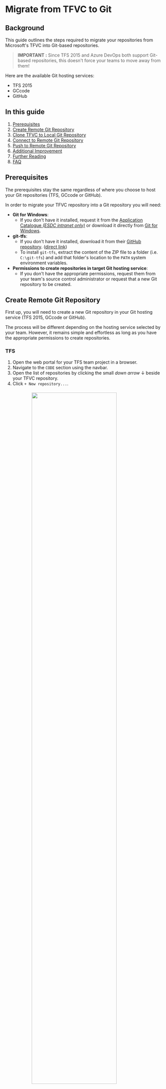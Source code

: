 <!-- markdownlint-disable MD024 MD031 MD032 -->
<!-- MD024 - Multiple headings with the same content
     Disabled for the TFS, GCcode and GitHub sub-sections. No other headings
     make sense.-->
<!-- MD031 - Fenced code blocks should be surrounded by blank lines
     Disabled for rendering and formatting purposes. With blank lines, the
     numbered lists are broken when rendered by the Architect GitHub Pages 
     theme. -->
<!-- MD032 - Lists should be surrounded by blank lines
     Disabled for rendering and formatting purposes. With blank lines, the
     numbered lists are broken when rendered by the Architect GitHub Pages 
     theme. -->

# Migrate from TFVC to Git

## Background

This guide outlines the steps required to migrate your repositories from
Microsoft's TFVC into Git-based repositories.

> **IMPORTANT :** Since TFS 2015 and Azure DevOps both support Git-based
> repositories, this doesn't force your teams to move away from them!

Here are the available Git hosting services:

* TFS 2015
* GCcode
* GitHub

## In this guide

1. [Prerequisites](#prerequisites)
1. [Create Remote Git Repository](#create-remote-git-repository)
1. [Clone TFVC to Local Git Repository](#clone-tfvc-to-local-git-repository)
1. [Connect to Remote Git Repository](#connect-to-remote-git-repository)
1. [Push to Remote Git Repository](#push-to-remote-git-repository)
1. [Additional Improvement](#additional-improvement)
1. [Further Reading](#further-reading)
1. [FAQ](#faq)

## Prerequisites

The prerequisites stay the same regardless of where you choose to host your Git repositories (TFS, GCcode or GitHub).

In order to migrate your TFVC repository into a Git repository you will need:

* **Git for Windows**:
  * If you don't have it installed, request it from the [Application Catalogue *(ESDC intranet only)*](http://srmis-sigdi-iagent.prv/WT-STO/iAgent/AppPortal/en) or download it directly
  from [Git for Windows](https://gitforwindows.org/).
* **git-tfs**:
  * If you don't have it installed, download it from their [GitHub repository](https://github.com/git-tfs/git-tfs). ([direct link](https://github.com/git-tfs/git-tfs/releases/download/v0.30/GitTfs-0.30.0.zip))
  * To install `git-tfs`, extract the content of the ZIP file to a folder
  (i.e. `C:\git-tfs`) and add that folder's location to the `PATH` system
  environment variables.
* **Permissions to create repositories in target Git hosting service**:
  * If you don't have the appropriate permissions, request them from your
  team's source control administrator or request that a new Git repository
  to be created.

## Create Remote Git Repository

First up, you will need to create a new Git repository in your Git hosting
service (TFS 2015, GCcode or GitHub).

The process will be different depending on the hosting service selected by your
team. However, it remains simple and effortless as long as you have the
appropriate permissions to create repositories.

### TFS

1. Open the web portal for your TFS team project in a browser.
1. Navigate to the `CODE` section using the navbar.
1. Open the list of repositories by clicking the small *down arrow* ↓ beside your TFVC repository.
1. Click `+ New repository...`. <img src="{{site.url}}/assets/tfvc-to-git/tfvc-to-git-create-repo-tfs1.jpg" style="display: block; margin: auto; margin-top: 20px; margin-bottom: 20px; width: 75%; height: 75%" />
1. By default, Git should already be selected as the `Type`. If not, pick `Git` from the list.
1. Enter the name of your new Git repository. (i.e. `my-git-repo`) <img src="{{site.url}}/assets/tfvc-to-git/tfvc-to-git-create-repo-tfs2.jpg" style="display: block; margin: auto; margin-top: 20px; margin-bottom: 20px; width: 75%; height: 75%" />
1. Finally, click `Create`.

### GCcode

1. Open [GCcode](https://gccode.ssc-spc.gc.ca/) in a browser.
1. On the right side of the navbar, click the `+ (New)` menu and select `New project`. <img src="{{site.url}}/assets/tfvc-to-git/tfvc-to-git-create-repo-gccode1.jpg" style="display: block; margin: auto; margin-top: 20px; margin-bottom: 20px; width: 75%; height: 75%" />
1. Enter the name of your new project (i.e. `Git Playground`). This will
automatically fill out the `Project slug`. The project slugs are *URL-friendly*
versions of project names.
1. Pick your team's GCcode project for the `Project URL` field.
1. Select the appropriate level of visibility for the project.
> **IMPORTANT :** Keep in mind that GCcode is only accessible on the Government of
> Canada network. Therefore, `Public` means available to other departments and
> agencies. For more information about visibility, see "[Public access - Visibility of projects](https://gccode.ssc-spc.gc.ca/help/public_access/public_access)".
1. Finally, click `Create project`.

### GitHub

*Steps will be added shortly.*

## Clone TFVC to Local Git Repository

1. Open a `PowerShell` terminal.
1. Create a folder for your local repositories (i.e. `C:\sources`) and navigate
into that folder.
```batch
mkdir c:\sources
cd c:\sources
```
1. Download the latest Visual Studio `.gitignore` template from GitHub into this
folder. A `.gitignore` file specifies intentionally untracked files that Git
should ignore. To read more about `.gitignore` files, see [Ignoring Files](https://git-scm.com/book/en/v2/Git-Basics-Recording-Changes-to-the-Repository#_ignoring) of the [Pro Git](http://git-scm.com/book) book.
<!-- [Net.ServicePointManager]::SecurityProtocol = [Net.SecurityProtocolType]::Tls12 -->
```bash
Invoke-WebRequest -Uri https://raw.githubusercontent.com/github/gitignore/master/VisualStudio.gitignore
-UseBasicParsing -OutFile .gitignore
```
1. Add patterns to match files, folders or branches from your TFVC repository in
TFS that should be ignored during this migration process. Good candidates for
this include any installers, archived release branches, etc. To read more about
the patterns to match items, see [Git ignore patterns](https://www.atlassian.com/git/tutorials/saving-changes/gitignore#git-ignore-patterns) from Atlassian.
```bash
dev-tools-installers/
releases/
```
1. Create a folder to clone your Git repository into (i.e.
`C:\sources\my-git-repo`) and navigate into that folder.
```batch
mkdir c:\sources\my-git-repo
cd c:\sources\my-git-repo
```
1. Clone your TFVC repository from TFS to a local Git repository. Don't forget
to specify the `.gitignore` file that you copied earlier!
```bash
git tfs quick-clone "http://tfs.intra.dmz:8080/tfs/projectcollection" "$/DevCoP-CdpDev" . --gitignore="c:\sources\.gitignore"
```
> **IMPORTANT :** There is a bug with the latest version of the
> `libgit2/libgit2sharp` library being used by `git-tfs` which reports an
> unhandled `System.AccessViolationException` exception. However, this is thrown
> during the clean-up phase after the migration which doesn't affect the clone
> process. You can read more about this on the [issue page](https://github.com/git-tfs/git-tfs/issues/1281)
> for this bug.
1. Add a `.gitignore` file at the root for your solution.
<!-- [Net.ServicePointManager]::SecurityProtocol = [Net.SecurityProtocolType]::Tls12 -->
```bash
Invoke-WebRequest -Uri https://raw.githubusercontent.com/github/gitignore/master/VisualStudio.gitignore
-UseBasicParsing -OutFile .gitignore
```
1. Remove secrets or encrypt as necessary.

## Connect to Remote Git Repository

In order to push your local repository to your selected Git hosting service, it
needs to know *where* the remote repository is located. This is done by adding
a `remote` in with a Git command. To read more about remotes, see [Working with Remotes](https://git-scm.com/book/en/v2/Git-Basics-Working-with-Remotes) from the [Pro Git](https://git-scm.com/book/en/v2) book.

The following steps will help you find the URL to your remote Git repository.

### TFS

1. Open the web portal for your TFS team project in a browser.
1. Navigate to the `CODE` section using the navbar.
1. Open the list of repositories by clicking the small *down arrow* ↓ beside
your TFVC repository.
1. Navigate to your project's page by clicking on its name. <img src="{{site.url}}/assets/tfvc-to-git/tfvc-to-git-find-url-tfs1.jpg" style="display: block; margin: auto; margin-top: 20px; margin-bottom: 20px; width: 45%; height: 45%" />
1. Click the `Copy to clipboard` button. <img src="{{site.url}}/assets/tfvc-to-git/tfvc-to-git-find-url-tfs2.jpg" style="display: block; margin: auto; margin-top: 20px; margin-bottom: 20px; width: 75%; height: 75%" />

### GCcode

1. Open [GCcode](https://gccode.ssc-spc.gc.ca/) in a browser.
1. Filter the projects to find the one your are looking for.
1. Navigate to your project's page by clicking on its name. <img src="{{site.url}}/assets/tfvc-to-git/tfvc-to-git-find-url-gccode1.jpg" style="display: block; margin: auto; margin-top: 20px; margin-bottom: 20px; width: 135%; height: 135%" />
1. Click the `Clone` button on the right side of the screen.
1. Click the `Copy URL to clipboard` button. <img src="{{site.url}}/assets/tfvc-to-git/tfvc-to-git-find-url-gccode2.jpg" style="display: block; margin: auto; margin-top: 20px; margin-bottom: 20px; width: 135%; height: 135%" />

### GitHub

*Steps will be added shortly.*

### Connect local Git repository to remote Git repository.

1. Use the URL that you copied from the previous section to connect your local
repository to the remote one.
```bash
git remote add origin "http://tfs.intra.dmz:8080/tfs/ProjectCollection/DevCoP-CdpDev/_git/my-new-repo"
```

## Push to Remote Git Repository

1. Push local Git repository into remote Git repository.
```bash
git push --all origin
```
1. Enter your Windows credentials as requested. If you make a typo, simply press
`CTRL + C` to cancel the command and try again. <img src="{{site.url}}/assets/tfvc-to-git/tfvc-to-git-push-to-remote.jpg" style="display: block; margin: auto; margin-top: 20px; margin-bottom: 20px; width: 75%; height: 75%" />
> **TIP :** Press the *up arrow* ↑ to bring back the last command from the
> terminal's history.

## Additional Improvement

### Productivity tips for your repository.

* Add Git [Templates files](https://github.com/esdc-edsc/template-gabarit) to
the Repository
* Add labels with the [ESDC Label Generator](https://github.com/esdc-edsc/label-generator)
(for GCcode & GitHub)

## Further Reading

### Learn about Git

* [Git documentation](https://git-scm.com/doc)
* [PluralSight training - Mastering Git](https://app.pluralsight.com/library/courses/mastering-git/)
* [Learn Git branching](https://learngitbranching.js.org/)

### Similar Guides

* [TFS to GCcode](tfs-to-gccode.md)

## FAQ

### Is it possible to migrate the code changeset history from TFSV to Git?

> Did you succeeded?
> Should we do that?

It is possible, and we have successfully done it a few times.
You can use the [GitTFS tool](https://github.com/git-tfs/git-tfs/blob/master/doc/usecases/migrate_tfs_to_git.md).

There is no legal requirements for us to keep source code history, therefore we do not recommend keeping any history in the conversion.
We don't see any value in keeping it because the code is the truth of how the project functions currently (features and bugs included).
If something needs to be changed, it still needs to be changed whether it was codded a specific way in the past for a reason or not.
If the team still is set on keeping history, we suggest you only keep history going back one release, as the conversion will take a very long time.

### Would you recommend to use the Wiki functionality for replacing our current SPECS document using MS Word?

> I saw multiples interesting functionalities like the ReadMe.md (i.e.: for the file project configuration) and the Wiki section in markdown.  
> Personally, I see a lot of pros to use GitLab.
> Centralize everything, any docs at the same place.

**Absolutely!!**

All documentation should be, at a minimum, moved into source control.
This allows you to version your documentation with the code it's documenting.
Taking it a step further to change your documentation to markdown is even better.
That will allow you to track changes through your documentation, and allow you to begin to automate the documentation.

Wikis should be used to document client or user information while documentation related to development or deployments should be kept with the source code itself.
You should also feel free to not use the _Wiki_ itself at all, if all the documentation is in the source control.
If you are not using a Wiki, any client or user documentation should be published to a website;
[GitLab Pages](https://about.gitlab.com/product/pages/) and [GitHub Pages](https://pages.github.com/) are both great services to host this type of documentation.

### What are the real benefits of using Git into a long term perspective?

> Actually, we are working with TFS and everything works fine.
> Why should we move to Git?
> What are the real benefit in short term and long term?

Even if Git is hard to start with at the begining, there is so much pro in short and long term.
Here is a very interesting  [article](https://www.continuousimprover.com/2015/06/why-you-should-abandon-tfs-source.html) about that subject.

#### The branching model

* Creating/Switch branch in Git takes miliseconds/seconds rather than minutes/hours in TFSV
* The complete repository is stored locally on your computer so you dont have any dependencies on the Network.
* It's so easy to work with branch that you can literaly create much you want and isolate every code change or features.
* The merge tool is a way more better in Git rather than TFSV. There is less merge conflict in Git due to a strong 3 ways merge mechanism.
* Every Git platforms contains a Pull Request feature that allow every one to collaborate and share knowledge about an isolate code change or feature.
* You don't have to check-out explicitly any changes. Everything is tracked by Git automatically.

#### Communuties and third party tools

* Git is the most used source version control tool in the world.
* You have a large community.
* All the new popular third party tools are designed based on Git.
* Even **Microsoft** made the switch. Git is now the default source control system in TFS/Azure DevOps. They also maintain the entire .NET framework on [GitHub](https://github.com/dotnet) as an open source project.
* Even if you are using TFS(or Azure DevOps), GitHub, GitLab, Jira, etc. You can use Git as official source code version control system.
